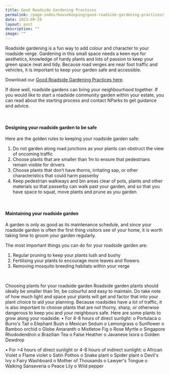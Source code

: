 ```yaml
---
title: Good Roadside Gardening Practices
permalink: /page-index/housekeeping/good-roadside-gardening-practices/
date: 2023-09-29
layout: post
description: ""
image: ""
---
```

<section>
	<p>Roadside gardening is a fun way to add colour and character to your roadside verge. Gardening in this small space needs a keen eye for aesthetics, knowledge of hardy plants and lots of passion to keep your green space neat and tidy. Because road verges are near foot traffic and vehicles, it is important to keep your garden safe and accessible.</p>
<p>Download our <a href="https://www.nparks.gov.sg/-/media/nparks-real-content/gardening/gardening-resources/garden-etiquette/good-roadside-gardening-practices.pdf?la=en&amp;hash=044F8D7D3102134073E5C2E18A75EDA243E27966#:~:text=Choose%20small%20plants%20that%20will,are%20ideal%20for%20roadside%20gardening.">Good Roadside Gardening Practices here</a>.</p>
	<p>If done well, roadside gardens can bring your neighbourhood together. If you would like to start a roadside community garden within your estate, you can read about the starting process and contact NParks to get guidance and advice.</p>
	<br>
</section>

<section>
	<h4>Designing your roadside garden to be safe</h4>
	<p>Here are the golden rules to keeping your roadside garden safe:</p>
	<ol>
		<li>Do not garden along road junctions as your plants can obstruct the view of oncoming traffic</li>
		<li>Choose plants that are smaller than 1m to ensure that pedestrians remain visible for drivers</li>
		<li>Choose plants that don’t have thorns, irritating sap, or other characteristics that could harm passerby</li>
		<li>Keep pedestrian walkways and bin areas clear of pots, plants and other materials so that passerby can walk past your garden, and so that you have space to squat, move plants and prune as you garden</li>
	</ol>
	<br>
</section>

<section>
	<h4>Maintaining your roadside garden</h4>
	<p>A garden is only as good as its maintenance schedule, and since your roadside garden is often the first thing visitors see of your home, it is worth taking time to groom your garden regularly.</p>
	<p>The most important things you can do for your roadside garden are:</p>
	<ol>
		<li>Regular pruning to keep your plants lush and bushy</li>
		<li>Fertilising your plants to encourage more leaves and flowers</li>
		<li>Removing mosquito breeding habitats within your verge</li>
	<ol>
	<br>
</ol></ol></section>
	

Choosing plants for your roadside garden 
Roadside garden plants should ideally be smaller than 1m, be colourful and easy to maintain. Do take note of how much light and space your plants will get and factor that into your plant choice to aid your planning. 
Because roadsides have a lot of traffic, it is also important to choose plants that are not thorny, sharp, or otherwise dangerous to keep you and your neighbours safe. 
Here are some plants to grow along your roadside:
•	For 4-8 hours of direct sunlight:
o	Portulaca
o	Burro's Tail
o	Elephant Bush
o	Mexican Sedum
o	Lemongrass
o	Sunflower
o	Bamboo orchid
o	Globe Amaranth
o	Mistletoe Fig
o	Rose Myrtle
o	Singapore Rhododendron
o	Brazilian Tea
o	False Heather
o	Javanese Ixora
o	Golden Dewdrop

•	For &gt;4 hours of direct sunlight or 4-8 hours of indirect sunlight:
o	African Violet
o	Flame violet
o	Satin Pothos
o	Snake plant
o	Spider plant
o	Devil's Ivy
o	Fairy Washboard
o	Mother of Thousands
o	Lawyer's Tongue
o	Walking Sanseveria
o	Peace Lily
o	Wild pepper